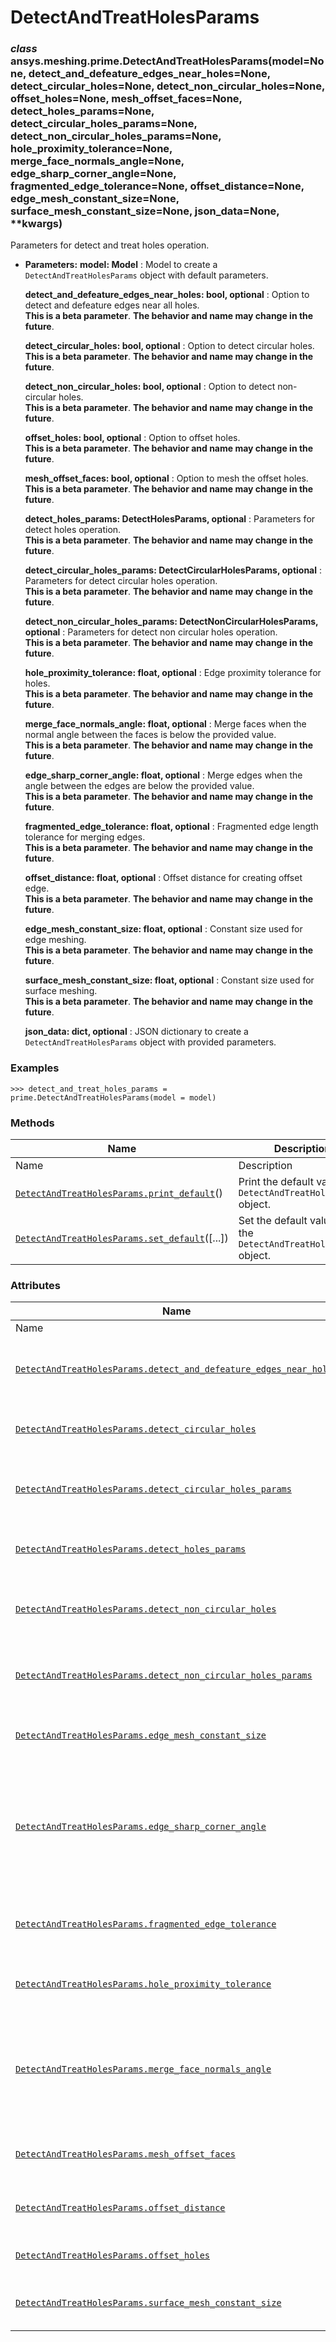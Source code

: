 # DetectAndTreatHolesParams

<a id="ansys.meshing.prime.DetectAndTreatHolesParams"></a>

### *class* ansys.meshing.prime.DetectAndTreatHolesParams(model=None, detect_and_defeature_edges_near_holes=None, detect_circular_holes=None, detect_non_circular_holes=None, offset_holes=None, mesh_offset_faces=None, detect_holes_params=None, detect_circular_holes_params=None, detect_non_circular_holes_params=None, hole_proximity_tolerance=None, merge_face_normals_angle=None, edge_sharp_corner_angle=None, fragmented_edge_tolerance=None, offset_distance=None, edge_mesh_constant_size=None, surface_mesh_constant_size=None, json_data=None, \*\*kwargs)

Parameters for detect and treat holes operation.

* **Parameters:**
  **model: Model**
  : Model to create a `DetectAndTreatHolesParams` object with default parameters.

  **detect_and_defeature_edges_near_holes: bool, optional**
  : Option to detect and defeature edges near all holes.
    <br/>
    **This is a beta parameter**. **The behavior and name may change in the future**.

  **detect_circular_holes: bool, optional**
  : Option to detect circular holes.
    <br/>
    **This is a beta parameter**. **The behavior and name may change in the future**.

  **detect_non_circular_holes: bool, optional**
  : Option to detect non-circular holes.
    <br/>
    **This is a beta parameter**. **The behavior and name may change in the future**.

  **offset_holes: bool, optional**
  : Option to offset holes.
    <br/>
    **This is a beta parameter**. **The behavior and name may change in the future**.

  **mesh_offset_faces: bool, optional**
  : Option to mesh the offset holes.
    <br/>
    **This is a beta parameter**. **The behavior and name may change in the future**.

  **detect_holes_params: DetectHolesParams, optional**
  : Parameters for detect holes operation.
    <br/>
    **This is a beta parameter**. **The behavior and name may change in the future**.

  **detect_circular_holes_params: DetectCircularHolesParams, optional**
  : Parameters for detect circular holes operation.
    <br/>
    **This is a beta parameter**. **The behavior and name may change in the future**.

  **detect_non_circular_holes_params: DetectNonCircularHolesParams, optional**
  : Parameters for detect non circular holes operation.
    <br/>
    **This is a beta parameter**. **The behavior and name may change in the future**.

  **hole_proximity_tolerance: float, optional**
  : Edge proximity tolerance for holes.
    <br/>
    **This is a beta parameter**. **The behavior and name may change in the future**.

  **merge_face_normals_angle: float, optional**
  : Merge faces when the normal angle between the faces is below the provided value.
    <br/>
    **This is a beta parameter**. **The behavior and name may change in the future**.

  **edge_sharp_corner_angle: float, optional**
  : Merge edges when the angle between the edges are below the provided value.
    <br/>
    **This is a beta parameter**. **The behavior and name may change in the future**.

  **fragmented_edge_tolerance: float, optional**
  : Fragmented edge length tolerance for merging edges.
    <br/>
    **This is a beta parameter**. **The behavior and name may change in the future**.

  **offset_distance: float, optional**
  : Offset distance for creating offset edge.
    <br/>
    **This is a beta parameter**. **The behavior and name may change in the future**.

  **edge_mesh_constant_size: float, optional**
  : Constant size used for edge meshing.
    <br/>
    **This is a beta parameter**. **The behavior and name may change in the future**.

  **surface_mesh_constant_size: float, optional**
  : Constant size used for surface meshing.
    <br/>
    **This is a beta parameter**. **The behavior and name may change in the future**.

  **json_data: dict, optional**
  : JSON dictionary to create a `DetectAndTreatHolesParams` object with provided parameters.

### Examples

```pycon
>>> detect_and_treat_holes_params = prime.DetectAndTreatHolesParams(model = model)
```

<!-- !! processed by numpydoc !! -->

### Methods

| Name | Description |
|-----------------------------------------------------------------------------------------------------------------------------------------------------------------------------|-------------------------------------------------------------------|
| Name | Description |
| [`DetectAndTreatHolesParams.print_default`](ansys.meshing.prime.DetectAndTreatHolesParams.print_default.md#ansys.meshing.prime.DetectAndTreatHolesParams.print_default)()   | Print the default values of `DetectAndTreatHolesParams` object.   |
| [`DetectAndTreatHolesParams.set_default`](ansys.meshing.prime.DetectAndTreatHolesParams.set_default.md#ansys.meshing.prime.DetectAndTreatHolesParams.set_default)([...])    | Set the default values of the `DetectAndTreatHolesParams` object. |

### Attributes

| Name | Description |
|---------------------------------------------------------------------------------------------------------------------------------------------------------------------------------------------------------------------------------------------------|----------------------------------------------------------------------------------|
| Name | Description |
| [`DetectAndTreatHolesParams.detect_and_defeature_edges_near_holes`](ansys.meshing.prime.DetectAndTreatHolesParams.detect_and_defeature_edges_near_holes.md#ansys.meshing.prime.DetectAndTreatHolesParams.detect_and_defeature_edges_near_holes)   | Option to detect and defeature edges near all holes.                             |
| [`DetectAndTreatHolesParams.detect_circular_holes`](ansys.meshing.prime.DetectAndTreatHolesParams.detect_circular_holes.md#ansys.meshing.prime.DetectAndTreatHolesParams.detect_circular_holes)                                                   | Option to detect circular holes.                                                 |
| [`DetectAndTreatHolesParams.detect_circular_holes_params`](ansys.meshing.prime.DetectAndTreatHolesParams.detect_circular_holes_params.md#ansys.meshing.prime.DetectAndTreatHolesParams.detect_circular_holes_params)                              | Parameters for detect circular holes operation.                                  |
| [`DetectAndTreatHolesParams.detect_holes_params`](ansys.meshing.prime.DetectAndTreatHolesParams.detect_holes_params.md#ansys.meshing.prime.DetectAndTreatHolesParams.detect_holes_params)                                                         | Parameters for detect holes operation.                                           |
| [`DetectAndTreatHolesParams.detect_non_circular_holes`](ansys.meshing.prime.DetectAndTreatHolesParams.detect_non_circular_holes.md#ansys.meshing.prime.DetectAndTreatHolesParams.detect_non_circular_holes)                                       | Option to detect non-circular holes.                                             |
| [`DetectAndTreatHolesParams.detect_non_circular_holes_params`](ansys.meshing.prime.DetectAndTreatHolesParams.detect_non_circular_holes_params.md#ansys.meshing.prime.DetectAndTreatHolesParams.detect_non_circular_holes_params)                  | Parameters for detect non circular holes operation.                              |
| [`DetectAndTreatHolesParams.edge_mesh_constant_size`](ansys.meshing.prime.DetectAndTreatHolesParams.edge_mesh_constant_size.md#ansys.meshing.prime.DetectAndTreatHolesParams.edge_mesh_constant_size)                                             | Constant size used for edge meshing.                                             |
| [`DetectAndTreatHolesParams.edge_sharp_corner_angle`](ansys.meshing.prime.DetectAndTreatHolesParams.edge_sharp_corner_angle.md#ansys.meshing.prime.DetectAndTreatHolesParams.edge_sharp_corner_angle)                                             | Merge edges when the angle between the edges are below the provided value.       |
| [`DetectAndTreatHolesParams.fragmented_edge_tolerance`](ansys.meshing.prime.DetectAndTreatHolesParams.fragmented_edge_tolerance.md#ansys.meshing.prime.DetectAndTreatHolesParams.fragmented_edge_tolerance)                                       | Fragmented edge length tolerance for merging edges.                              |
| [`DetectAndTreatHolesParams.hole_proximity_tolerance`](ansys.meshing.prime.DetectAndTreatHolesParams.hole_proximity_tolerance.md#ansys.meshing.prime.DetectAndTreatHolesParams.hole_proximity_tolerance)                                          | Edge proximity tolerance for holes.                                              |
| [`DetectAndTreatHolesParams.merge_face_normals_angle`](ansys.meshing.prime.DetectAndTreatHolesParams.merge_face_normals_angle.md#ansys.meshing.prime.DetectAndTreatHolesParams.merge_face_normals_angle)                                          | Merge faces when the normal angle between the faces is below the provided value. |
| [`DetectAndTreatHolesParams.mesh_offset_faces`](ansys.meshing.prime.DetectAndTreatHolesParams.mesh_offset_faces.md#ansys.meshing.prime.DetectAndTreatHolesParams.mesh_offset_faces)                                                               | Option to mesh the offset holes.                                                 |
| [`DetectAndTreatHolesParams.offset_distance`](ansys.meshing.prime.DetectAndTreatHolesParams.offset_distance.md#ansys.meshing.prime.DetectAndTreatHolesParams.offset_distance)                                                                     | Offset distance for creating offset edge.                                        |
| [`DetectAndTreatHolesParams.offset_holes`](ansys.meshing.prime.DetectAndTreatHolesParams.offset_holes.md#ansys.meshing.prime.DetectAndTreatHolesParams.offset_holes)                                                                              | Option to offset holes.                                                          |
| [`DetectAndTreatHolesParams.surface_mesh_constant_size`](ansys.meshing.prime.DetectAndTreatHolesParams.surface_mesh_constant_size.md#ansys.meshing.prime.DetectAndTreatHolesParams.surface_mesh_constant_size)                                    | Constant size used for surface meshing.                                          |
<!-- vale on -->